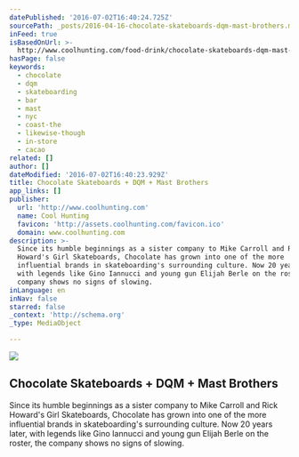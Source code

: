 ```yaml
---
datePublished: '2016-07-02T16:40:24.725Z'
sourcePath: _posts/2016-04-16-chocolate-skateboards-dqm-mast-brothers.md
inFeed: true
isBasedOnUrl: >-
  http://www.coolhunting.com/food-drink/chocolate-skateboards-dqm-mast-brothers-bar
hasPage: false
keywords:
  - chocolate
  - dqm
  - skateboarding
  - bar
  - mast
  - nyc
  - coast-the
  - likewise-though
  - in-store
  - cacao
related: []
author: []
dateModified: '2016-07-02T16:40:23.929Z'
title: Chocolate Skateboards + DQM + Mast Brothers
app_links: []
publisher:
  url: 'http://www.coolhunting.com'
  name: Cool Hunting
  favicon: 'http://assets.coolhunting.com/favicon.ico'
  domain: www.coolhunting.com
description: >-
  Since its humble beginnings as a sister company to Mike Carroll and Rick
  Howard's Girl Skateboards, Chocolate has grown into one of the more
  influential brands in skateboarding's surrounding culture. Now 20 years later,
  with legends like Gino Iannucci and young gun Elijah Berle on the roster, the
  company shows no signs of slowing.
inLanguage: en
inNav: false
starred: false
_context: 'http://schema.org'
_type: MediaObject

---
```

<article style=""><img src="https://s3-us-west-2.amazonaws.com/the-grid-img/p/09adb57c67d7d90ccdac72399f593aaf7970d3c7.jpg" /><h1>Chocolate Skateboards + DQM + Mast Brothers</h1><p>Since its humble beginnings as a sister company to Mike Carroll and Rick Howard's Girl Skateboards, Chocolate has grown into one of the more influential brands in skateboarding's surrounding culture. Now 20 years later, with legends like Gino Iannucci and young gun Elijah Berle on the roster, the company shows no signs of slowing.</p></article>